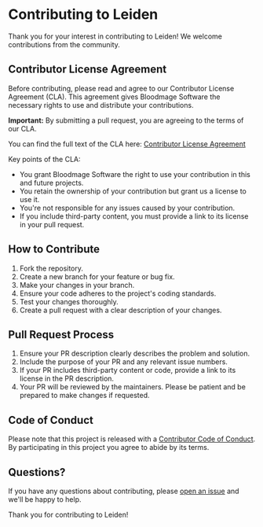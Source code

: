 # Contributing to Leiden

Thank you for your interest in contributing to Leiden! We welcome contributions from the community.

## Contributor License Agreement

Before contributing, please read and agree to our Contributor License Agreement (CLA). This agreement gives Bloodmage
Software the necessary rights to use and distribute your contributions.

**Important:** By submitting a pull request, you are agreeing to the terms of our CLA.

You can find the full text of the CLA here: [Contributor License Agreement](./CLA.md)

Key points of the CLA:

- You grant Bloodmage Software the right to use your contribution in this and future projects.
- You retain the ownership of your contribution but grant us a license to use it.
- You're not responsible for any issues caused by your contribution.
- If you include third-party content, you must provide a link to its license in your pull request.

## How to Contribute

1. Fork the repository.
2. Create a new branch for your feature or bug fix.
3. Make your changes in your branch.
4. Ensure your code adheres to the project's coding standards.
5. Test your changes thoroughly.
6. Create a pull request with a clear description of your changes.

## Pull Request Process

1. Ensure your PR description clearly describes the problem and solution.
2. Include the purpose of your PR and any relevant issue numbers.
3. If your PR includes third-party content or code, provide a link to its license in the PR description.
4. Your PR will be reviewed by the maintainers. Please be patient and be prepared to make changes if requested.

## Code of Conduct

Please note that this project is released with a [Contributor Code of Conduct](./CODE_OF_CONDUCT.md). By participating
in this project you agree to abide by its terms.

## Questions?

If you have any questions about contributing,
please [open an issue](https://github.com/bloodmagesoftware/leiden/issues/new/choose)
and we'll be happy to help.

Thank you for contributing to Leiden!
